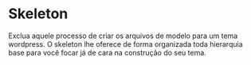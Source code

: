 # Skeleton
Exclua aquele processo de criar os arquivos de modelo para um tema wordpress. O skeleton lhe oferece de forma organizada toda hierarquia base para você focar já de cara na construção do seu tema.


